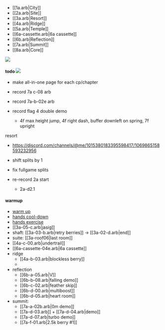 * [[1a.arb|City]]
* [[2a.arb|Site]]
* [[3a.arb|Resort]]
* [[4a.arb|Ridge]]
* [[5a.arb|Temple]]
* [[6a-cassette.arb|6a cassette]]
* [[6b.arb|Reflection]]
* [[7a.arb|Summit]]
* [[8a.arb|Core]]

![](https://cdn.betterttv.net/emote/5f402fe68abf185d76c7617a/2x)

#### todo ![](https://cdn.frankerfacez.com/emoticon/464328/1)

 - make all-in-one page for each cp/chapter
 
- record 7a c-08 arb
- record 7a-b-02e arb
- record flag 4 double demo
	- 4f max height jump, 4f right dash, buffer downleft on spring, 7f upright

resort
- https://discord.com/channels/@me/1015380183395598417/1069865158593232956
 
- shift splits by 1
- fix fullgame splits
 
- re-record 2a start
	- 2a-d2.1

#### warmup

- [warm up](https://www.youtube.com/watch?v=degYaAE0Ehs)
- [hands cool-down](https://www.youtube.com/watch?v=AIE83KMAtBY)
- [hands exercise](https://www.youtube.com/watch?v=H6y0D_8kRoU)
- [[3a-05-c.arb|jasig]]
- shaft: [[3a-03-b.arb|retry berries]] -> [[3a-02-d.arb|end]]
- suite: [[3a-roof06|last room]]
- [[4a-c-00.arb|undertrail]]
- [[6a-cassette-04e.arb|6a cassette]]
- ridge
	- [[4a-b-03.arb|blockless berry]]
	 - 
- reflection
	- [[6b-a-05.arb|V]]
	- [[6b-b-08.arb|falling demo]]
	- [[6b-c-02.arb|feather skip]]
	- [[6b-d-00.arb|multiboost]]
	- [[6b-d-05.arb|heart  room]]
- summit: 
	- [[7a-a-02b.arb|0m demo]]
	- [[7a-d-03.arb]] + [[7a-d-04.arb|demo]]
	- [[7a-d-07.arb|turbo demo]]
	- [[7a-f-01.arb|2.5k berry #1]]
